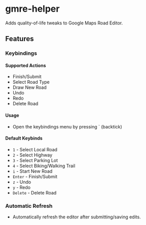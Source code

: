 # gmre-helper
Adds quality-of-life tweaks to Google Maps Road Editor.

## Features

### Keybindings

#### Supported Actions
- Finish/Submit
- Select Road Type
- Draw New Road
- Undo
- Redo
- Delete Road

#### Usage
* Open the keybindings menu by pressing ` (backtick)

#### Default Keybinds
- `1` - Select Local Road
- `2` - Select Highway
- `3` - Select Parking Lot
- `4` - Select Biking/Walking Trail
- `i` - Start New Road
- `Enter` - Finish/Submit
- `z` - Undo
- `y` - Redo
- `Delete` - Delete Road

### Automatic Refresh
* Automatically refresh the editor after submitting/saving edits.
